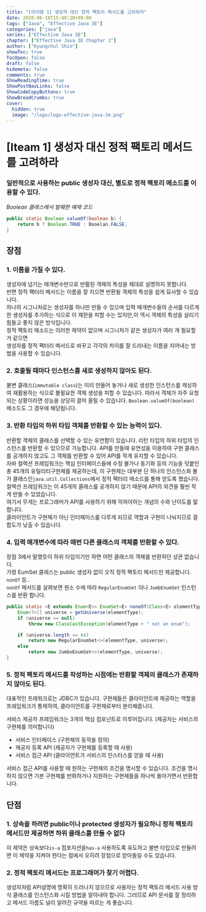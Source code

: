 ```yaml
---
title: "[아이템 1] 생성자 대신 정적 팩토리 메서드를 고려하라"
date: 2020-06-18T15:49:20+09:00
tags: ["Java", "Effective Java 3E"]
categories: ["java"]
series: ["Effective Java 3E"]
chapter: ["Effective Java 3E Chapter 1"]
author: ["Kyungchul Shin"]
showToc: true
TocOpen: false
draft: false
hidemeta: false
comments: true
ShowReadingTime: true
ShowPostNavLinks: false
ShowCodeCopyButtons: true
ShowBreadCrumbs: true
cover:
  hidden: true
  image: "/logo/logo-effective-java-3e.png"
---
```

# [Iteam 1] 생성자 대신 정적 팩토리 메서드를 고려하라

### 일반적으로 사용하는 public 생성자 대신,  별도로 **정적 팩토리 메소드**를 이용할 수 있다.
_Boolean 클래스에서 발췌한 예제 코드_

``` java
public static Boolean valueOf(boolean b) {
    return b ? Boolean.TRUE : Booelan.FALSE;
}
```

## **장점**
### **1. 이름을 가질 수 있다.**   
생성자에 넘기는 매개변수만으로 반활된 객체의 특성을 제대로 설명하지 못합니다.   
반면 정적 팩터리 메서드는 이름을 잘 지으면 반환될 객체의 특성을 쉽게 묘사할 수 있습니다.   
하나의 시그니처로는 생성자를 하나만 만들 수 있으며 입력 매개변수들의 순서를 다르게 한 생성자를 추가하는 식으로 이 제한을 피할 수는 있지만,이 역시 객체의 특성을 살리기 힘들고 좋지 않은 방식입니다.   
정적 팩토리 메소드는 이러한 제약이 없으며 시그니처가 같은 생성자가 여러 개 필요할 거 같으면   
생성자를 정적 팩터리 메서드로 바꾸고 각각의 차이를 잘 드러내는 이름을 지어내는 방법을 사용할 수 있습니다.
      

### **2. 호출될 때마다 인스턴스를 새로 생성하지 않아도 된다.**   
불변 클래스(`immutable class`)는 미리 만들어 놓거나 새로 생성한 인스턴스를 캐싱하여 재활용하는 식으로 불필요한 객체 생성을 피할 수 있습니다. 따라서 객체가 자주 요청되는 상황이라면 성능을 상당히 끌어 올릴 수 있습니다. `Boolean.valueOf(boolean)` 메소드도 그 경우에 해당됩니다.

### **3. 반환 타입의 하위 타입 객체를 반환할 수 있는 능력이 있다.**   
반환할 객체의 클래스를 선택할 수 있는 유연함이 있습니다. 리턴 타입의 하위 타입의 인스턴스를 반환할 수 있으므로 가능합니다. API를 만들때 유연성을 이용하여 구현 클래스를 공개하지 않고도 그 객체를 반환할 수 있어 API를 작게 유지할 수 있습니다.      
자바 컬렉션 프레임워크는 핵심 인터페이스들에 수정 불가나 동기화 등의 기능을 덧붙인   
총 45개의 유틸리티구현체를 제공하는데, 이 구현체는 대부분 단 하나의 인스턴스화 불가 클래스인`java.util.Collections`에서 정적 팩터리 메소드를 통해 얻도록 했습니다.      
컬렉션 프레임워크는 이 45개의 클래스를 공개하지 않기 때문에 API의 외견을 훨씬 작게 만들 수 있었습니다.   
여기서 무게는 프로그래머가 API를 사용하기 위해 익혀야하는 개념의 수와 난이도를 맗합니다.   
클라이언트가 구현체가 아닌 인터페이스를 다루게 되므로 역할과 구현이 나눠지므로 결합도가 낮출 수 있습니다.      
### **4. 입력 매개변수에 따라 매번 다른 클래스의 객체를 반환할 수 있다.**   
장점 3에서 말했듯이 하위 타입이기만 하면 어떤 클래스의 객체를 반환하던 상관 없습니다.   
가령 EumSet 클래스는 public 생성자 없이 오직 정적 펙토리 메서드만 제공합니다. `nonOf` 등..   
`nonOf` 메서드를 살펴보면 원소 수에 따라 `RegularEnumSet` 이나 `JumbEnumSet` 인스턴스를 반환 합니다.   

```java
public static <E extends Enum<E>> EnumSet<E> noneOf(Class<E> elementType) {
    Enum<?>[] universe = getUniverse(elementType);
    if (universe == null)
        throw new ClassCastException(elementType + " not an enum");

    if (universe.length <= 64)
        return new RegularEnumSet<>(elementType, universe);
    else
        return new JumboEnumSet<>(elementType, universe);
}
```
      
### **5. 정적 팩토리 메서드를 작성하는 시점에는 반환할 객체의 클래스가 존재하지 않아도 된다.**
대표적인 프레워크로는 JDBC가 있습니다. 구현체들은 클라이언트에 제공하는 역할을 프레임워크가 통제하여, 클라이언트를 구현체로부터 분리해줍니다.   

서비스 제공자 프레임워크는 3개의 핵심 컴포넌트로 이루어집니다. (제공자는 서비스의 구현체를 의미합니다)   
- 서비스 인터페이스 (구현체의 동작을 정의)
- 제공자 등록 API  (제공자가 구현체를 등록할 때 사용)
- 서비스 접근 API  (클라이언트가 서비스의 인스터스를 얻을 때 사용)

서비스 접근 API를 사용할 때 원하는 구현체의 조건을 명시할 수 있습니다. 조건을 명시하지 않으면 기본 구현체를 반화하거나 지원하는 구현체들을 하나씩 돌아가면서 반환합니다.

## **단점**
### **1. 상속을 하려면 public이나 protected 생성자가 필요하니 정적 팩토리 메서드만 제공하면 하위 클래스를 만들 수 없다**
이 제약은 상속보다`is-a` 컴포지션을`has-a` 사용하도록 유도하고 불변 타입으로 만들려면 이 제약을 지켜야 한다는 점에서 오히려 장점으로 받아들일 수도 있습니다.
      

### **2. 정적 팩토리 메서드는 프로그래머가 찾기 어렵다.**
생성자처럼 API설명에 명확히 드러나지 않으므로 사용자는 정적 팩토리 메서드 사용 방식 클래스를 인스턴스화 시킬 방법을 알아내야 합니다. 그러므로 API 문서를 잘 정리하고 메서드 이름도 널리 알려진 규약을 따르는 게 좋습니다.



   
